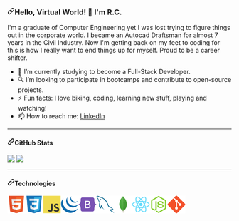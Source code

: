 <article class="markdown-body entry-content container-lg f5" itemprop="text">
  <h3 dir="auto"><a id="user-content" class="anchor" aria-hidden="true" href="#hello-world"><svg class="octicon octicon-link" viewBox="0 0 16 16" version="1.1" width="16" height="16" aria-hidden="true">
        <path fill-rule="evenodd" d="M7.775 3.275a.75.75 0 001.06 1.06l1.25-1.25a2 2 0 112.83 2.83l-2.5 2.5a2 2 0 01-2.83 0 .75.75 0 00-1.06 1.06 3.5 3.5 0 004.95 0l2.5-2.5a3.5 3.5 0 00-4.95-4.95l-1.25 1.25zm-4.69 9.64a2 2 0 010-2.83l2.5-2.5a2 2 0 012.83 0 .75.75 0 001.06-1.06 3.5 3.5 0 00-4.95 0l-2.5 2.5a3.5 3.5 0 004.95 4.95l1.25-1.25a.75.75 0 00-1.06-1.06l-1.25 1.25a2 2 0 01-2.83 0z"></path>
      </svg></a>Hello, Virtual World! <g-emoji class="g-emoji" alias="wave" fallback-src="https://github.githubassets.com/images/icons/emoji/unicode/1f44b.png">👋</g-emoji> I'm R.C.</h3>


  <p>I'm a graduate of Computer Engineering yet I was lost trying to figure things out in the corporate world. I became an Autocad Draftsman for almost 7 years in the Civil Industry. Now I'm getting back on my feet to coding for this is how I really want to end things up for myself. Proud to be a career shifter.</p>
  <ul dir="auto">
    <li>
      <g-emoji class="g-emoji" alias="seedling" fallback-src="https://github.githubassets.com/images/icons/emoji/unicode/1f331.png">🌱</g-emoji> I’m currently studying to become a Full-Stack Developer.
    </li>
    <li>
      <g-emoji class="g-emoji" alias="mag" fallback-src="https://github.githubassets.com/images/icons/emoji/unicode/1f50d.png">🔍</g-emoji> I’m looking to participate in bootcamps and contribute to open-source projects.
    </li>
    <li>
      <g-emoji class="g-emoji" alias="zap" fallback-src="https://github.githubassets.com/images/icons/emoji/unicode/26a1.png">⚡</g-emoji> Fun facts: I love biking, coding, learning new stuff, playing and watching!
    </li>
    <li>
      <g-emoji class="g-emoji" alias="mailbox" fallback-src="https://github.githubassets.com/images/icons/emoji/unicode/1f4eb.png">📫</g-emoji> How to reach me: <a href="https://www.linkedin.com/in/rcbuenafe/" rel="nofollow">LinkedIn</a>
    </li>
  </ul>


  <hr>
  <h4 dir="auto"><a id="user-content-github-stats" class="anchor" aria-hidden="true" href="#github-stats"><svg class="octicon octicon-link" viewBox="0 0 16 16" version="1.1" width="16" height="16" aria-hidden="true">
        <path fill-rule="evenodd" d="M7.775 3.275a.75.75 0 001.06 1.06l1.25-1.25a2 2 0 112.83 2.83l-2.5 2.5a2 2 0 01-2.83 0 .75.75 0 00-1.06 1.06 3.5 3.5 0 004.95 0l2.5-2.5a3.5 3.5 0 00-4.95-4.95l-1.25 1.25zm-4.69 9.64a2 2 0 010-2.83l2.5-2.5a2 2 0 012.83 0 .75.75 0 001.06-1.06 3.5 3.5 0 00-4.95 0l-2.5 2.5a3.5 3.5 0 004.95 4.95l1.25-1.25a.75.75 0 00-1.06-1.06l-1.25 1.25a2 2 0 01-2.83 0z"></path>
      </svg></a>GitHub Stats</h4>
  <p>
        <img height="120px" src="https://github-readme-stats.vercel.app/api?username=rcbuenafe&amp;hide_title=true&amp;hide_border=true&amp;show_icons=true&amp;include_all_commits=true&amp;count_private=true&amp;line_height=21&amp;text_color=000&amp;icon_color=000&amp;theme=graywhite"
      style="max-width: 100%;">
      <img height="120px" src="https://github-readme-stats.vercel.app/api/top-langs/?username=rcbuenafe" style="max-width: 100%;">
  </p>


  <hr>
  <h4 dir="auto"><a id="user-content-technologies" class="anchor" aria-hidden="true" href="#technologies"><svg class="octicon octicon-link" viewBox="0 0 16 16" version="1.1" width="16" height="16" aria-hidden="true">
        <path fill-rule="evenodd" d="M7.775 3.275a.75.75 0 001.06 1.06l1.25-1.25a2 2 0 112.83 2.83l-2.5 2.5a2 2 0 01-2.83 0 .75.75 0 00-1.06 1.06 3.5 3.5 0 004.95 0l2.5-2.5a3.5 3.5 0 00-4.95-4.95l-1.25 1.25zm-4.69 9.64a2 2 0 010-2.83l2.5-2.5a2 2 0 012.83 0 .75.75 0 001.06-1.06 3.5 3.5 0 00-4.95 0l-2.5 2.5a3.5 3.5 0 004.95 4.95l1.25-1.25a.75.75 0 00-1.06-1.06l-1.25 1.25a2 2 0 01-2.83 0z"></path>
      </svg></a>Technologies</h4>
  <p><a target="_blank" rel="noopener noreferrer" href="https://github.com/devicons/devicon/blob/master/icons/html5/html5-original.svg"><img align="left" alt="HTML5" width="40px" src="https://github.com/devicons/devicon/raw/master/icons/html5/html5-original.svg" style="max-width: 100%;"></a></p>
  <p><a target="_blank" rel="noopener noreferrer" href="https://github.com/devicons/devicon/blob/master/icons/css3/css3-original.svg"><img align="left" alt="CSS3" width="40px" src="https://github.com/devicons/devicon/raw/master/icons/css3/css3-original.svg" style="max-width: 100%;"></a></p>
  <p><a target="_blank" rel="noopener noreferrer" href="https://github.com/devicons/devicon/blob/master/icons/javascript/javascript-original.svg"><img align="left" alt="JavaScript" width="40px" src="https://github.com/devicons/devicon/raw/master/icons/javascript/javascript-original.svg" style="max-width: 100%;"></a></p>
  <p><a target="_blank" rel="noopener noreferrer" href="https://github.com/devicons/devicon/blob/master/icons/jquery/jquery-original.svg"><img align="left" alt="JQuery" width="40px" src="https://github.com/devicons/devicon/raw/master/icons/jquery/jquery-original.svg" style="max-width: 100%;"></a></p>
  <p><a target="_blank" rel="noopener noreferrer" href="https://github.com/devicons/devicon/blob/master/icons/bootstrap/bootstrap-plain.svg"><img align="left" alt="Bootstrap" width="40px" src="https://github.com/devicons/devicon/raw/master/icons/bootstrap/bootstrap-plain.svg" style="max-width: 100%;"></a></p>
  <p><a target="_blank" rel="noopener noreferrer" href="https://github.com/devicons/devicon/blob/master/icons/mysql/mysql-original.svg"><img align="left" alt="MySQL" width="40px" src="https://github.com/devicons/devicon/raw/master/icons/mysql/mysql-original.svg" style="max-width: 100%;"></a></p>
  <p><a target="_blank" rel="noopener noreferrer" href="https://github.com/devicons/devicon/blob/master/icons/mongodb/mongodb-original.svg"><img align="left" alt="MongoDB" width="40px" src="https://github.com/devicons/devicon/raw/master/icons/mongodb/mongodb-original.svg" style="max-width: 100%;"></a></p>
  <p><a target="_blank" rel="noopener noreferrer" href="https://github.com/devicons/devicon/blob/master/icons/react/react-original.svg"><img align="left" alt="React" width="40px" src="https://github.com/devicons/devicon/raw/master/icons/react/react-original.svg" style="max-width: 100%;"></a></p>
  <p><a target="_blank" rel="noopener noreferrer" href="https://github.com/devicons/devicon/blob/master/icons/nodejs/nodejs-original.svg"><img align="left" alt="Node" width="40px" src="https://github.com/devicons/devicon/raw/master/icons/nodejs/nodejs-original.svg" style="max-width: 100%;"></a></p>
  <p><a target="_blank" rel="noopener noreferrer" href="https://github.com/devicons/devicon/blob/master/icons/git/git-original.svg"><img align="left" alt="Git" width="40px" src="https://github.com/devicons/devicon/raw/master/icons/git/git-original.svg" style="max-width: 100%;"></a></p>
</article>
